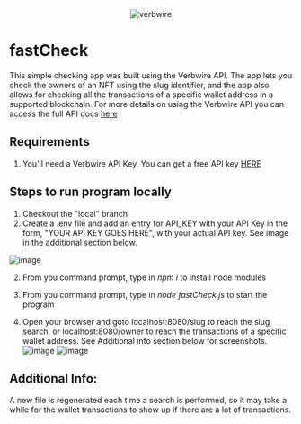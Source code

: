 <div align="center">
    <img alt="verbwire" src="resources/_.gif"/>
</div>

# fastCheck
This simple checking app was built using the Verbwire API. The app lets you check the owners of an NFT using the slug identifier, and the app also allows for checking all the transactions of a specific wallet address in a supported blockchain. For more details on using the Verbwire API you can access the full API docs [here](https://docs.verbwire.com/docs)

## Requirements
1. You'll need a Verbwire API Key. You can get a free API key [HERE](https://www.verbwire.com/auth/register)

## Steps to run program locally
1. Checkout the "local" branch
2. Create a .env file and add an entry for API_KEY with your API Key in the form, "YOUR API KEY GOES HERE", with your actual API key. See image in the additional section below.

![image](https://user-images.githubusercontent.com/40572853/210030228-1dcd452d-0a9e-4b94-965d-fad26fa1b5a5.png)

2. From you command prompt, type in *npm i* to install node modules

3. From you command prompt, type in *node fastCheck.js* to start the program 

4. Open your browser and goto localhost:8080/slug to reach the slug search, or localhost:8080/owner to reach the transactions of a specific wallet address. See Additional info section below for screenshots.
![image](https://user-images.githubusercontent.com/40572853/210030341-8297e0c4-3582-43ce-ad68-a2da3bc5d961.png)
![image](https://user-images.githubusercontent.com/40572853/210030355-9c729df0-2eba-4a53-944b-b48a731de38c.png)


## Additional Info:
A new file is regenerated each time a search is performed, so it may take a while for the wallet transactions to show up if there are a lot of transactions.
